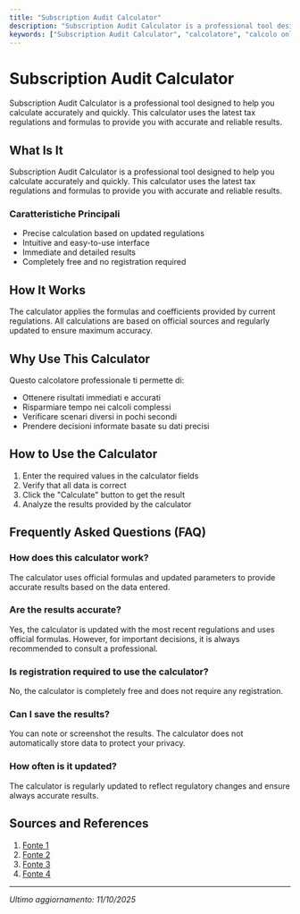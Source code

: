 ```yaml
---
title: "Subscription Audit Calculator"
description: "Subscription Audit Calculator is a professional tool designed to help you calculate accurately and quickly. This calculator uses the latest tax regulations and formulas to provide you with accurate and reliable results."
keywords: ["Subscription Audit Calculator", "calcolatore", "calcolo online"]
---
```


# Subscription Audit Calculator

Subscription Audit Calculator is a professional tool designed to help you calculate accurately and quickly. This calculator uses the latest tax regulations and formulas to provide you with accurate and reliable results.

## What Is It

Subscription Audit Calculator is a professional tool designed to help you calculate accurately and quickly. This calculator uses the latest tax regulations and formulas to provide you with accurate and reliable results.

### Caratteristiche Principali

- Precise calculation based on updated regulations
- Intuitive and easy-to-use interface
- Immediate and detailed results
- Completely free and no registration required

## How It Works

The calculator applies the formulas and coefficients provided by current regulations. All calculations are based on official sources and regularly updated to ensure maximum accuracy.

## Why Use This Calculator

Questo calcolatore professionale ti permette di:

- Ottenere risultati immediati e accurati
- Risparmiare tempo nei calcoli complessi
- Verificare scenari diversi in pochi secondi
- Prendere decisioni informate basate su dati precisi

## How to Use the Calculator

1. Enter the required values in the calculator fields
2. Verify that all data is correct
3. Click the "Calculate" button to get the result
4. Analyze the results provided by the calculator

## Frequently Asked Questions (FAQ)

### How does this calculator work?

The calculator uses official formulas and updated parameters to provide accurate results based on the data entered.

### Are the results accurate?

Yes, the calculator is updated with the most recent regulations and uses official formulas. However, for important decisions, it is always recommended to consult a professional.

### Is registration required to use the calculator?

No, the calculator is completely free and does not require any registration.

### Can I save the results?

You can note or screenshot the results. The calculator does not automatically store data to protect your privacy.

### How often is it updated?

The calculator is regularly updated to reflect regulatory changes and ensure always accurate results.

## Sources and References

1. [Fonte 1](https://philgcarter.substack.com/p/the-subscription-value-loop-calculator)
2. [Fonte 2](https://www.saashop.com/for-buyers/saas-cost-calculator/)
3. [Fonte 3](https://www.nerdwallet.com/ca/p/article/finance/how-subscription-audit-helps-save-money)
4. [Fonte 4](https://www.fulfyld.com/tools/subscription-cost-calculator/)

---

*Ultimo aggiornamento: 11/10/2025*

